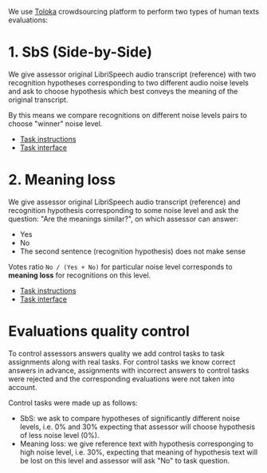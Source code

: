We use [Toloka](https://toloka.ai/) crowdsourcing platform to perform two types of human texts evaluations:

# 1. SbS (Side-by-Side)

We give assessor original LibriSpeech audio transcript (reference) with two recognition hypotheses corresponding to two different audio noise levels and ask to choose hypothesis which best conveys the meaning of the original transcript. 

By this means we compare recognitions on different noise levels pairs to choose "winner" noise level.

- [Task instructions](../instructions/en/sbs.html)
- [Task interface](./interfaces/en/sbs.png)

# 2. Meaning loss

We give assessor original LibriSpeech audio transcript (reference) and recognition hypothesis corresponding to some noise level and ask the question: "Are the meanings similar?", on which assessor can answer:
- Yes
- No
- The second sentence (recognition hypothesis) does not make sense

Votes ratio `No / (Yes + No)` for particular noise level corresponds to **meaning loss** for recognitions on this level.

- [Task instructions](../instructions/en/meaning-loss.html)
- [Task interface](./interfaces/en/meaning-loss.png)

# Evaluations quality control

To control assessors answers quality we add control tasks to task assignments along with real tasks. For control tasks we know correct answers in advance, assignments with incorrect answers to control tasks were rejected and the corresponding evaluations were not taken into account.

Control tasks were made up as follows:
- SbS: we ask to compare hypotheses of significantly different noise levels, i.e. 0% and 30% expecting that assessor will choose hypothesis of less noise level (0%).
- Meaning loss: we give reference text with hypothesis corresponging to high noise level, i.e. 30%, expecting that meaning of hypothesis text will be lost on this level and assessor will ask "No" to task question.